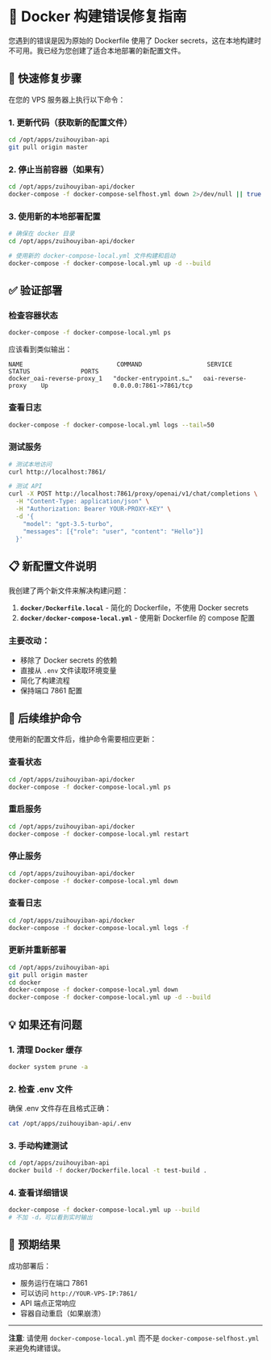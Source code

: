 # 🔧 Docker 构建错误修复指南

您遇到的错误是因为原始的 Dockerfile 使用了 Docker secrets，这在本地构建时不可用。我已经为您创建了适合本地部署的新配置文件。

## 📝 快速修复步骤

在您的 VPS 服务器上执行以下命令：

### 1. 更新代码（获取新的配置文件）

```bash
cd /opt/apps/zuihouyiban-api
git pull origin master
```

### 2. 停止当前容器（如果有）

```bash
cd /opt/apps/zuihouyiban-api/docker
docker-compose -f docker-compose-selfhost.yml down 2>/dev/null || true
```

### 3. 使用新的本地部署配置

```bash
# 确保在 docker 目录
cd /opt/apps/zuihouyiban-api/docker

# 使用新的 docker-compose-local.yml 文件构建和启动
docker-compose -f docker-compose-local.yml up -d --build
```

## ✅ 验证部署

### 检查容器状态

```bash
docker-compose -f docker-compose-local.yml ps
```

应该看到类似输出：
```
NAME                          COMMAND                  SERVICE               STATUS              PORTS
docker_oai-reverse-proxy_1   "docker-entrypoint.s…"   oai-reverse-proxy    Up                  0.0.0.0:7861->7861/tcp
```

### 查看日志

```bash
docker-compose -f docker-compose-local.yml logs --tail=50
```

### 测试服务

```bash
# 测试本地访问
curl http://localhost:7861/

# 测试 API
curl -X POST http://localhost:7861/proxy/openai/v1/chat/completions \
  -H "Content-Type: application/json" \
  -H "Authorization: Bearer YOUR-PROXY-KEY" \
  -d '{
    "model": "gpt-3.5-turbo",
    "messages": [{"role": "user", "content": "Hello"}]
  }'
```

## 📋 新配置文件说明

我创建了两个新文件来解决构建问题：

1. **`docker/Dockerfile.local`** - 简化的 Dockerfile，不使用 Docker secrets
2. **`docker/docker-compose-local.yml`** - 使用新 Dockerfile 的 compose 配置

### 主要改动：

- 移除了 Docker secrets 的依赖
- 直接从 `.env` 文件读取环境变量
- 简化了构建流程
- 保持端口 7861 配置

## 🔄 后续维护命令

使用新的配置文件后，维护命令需要相应更新：

### 查看状态
```bash
cd /opt/apps/zuihouyiban-api/docker
docker-compose -f docker-compose-local.yml ps
```

### 重启服务
```bash
cd /opt/apps/zuihouyiban-api/docker
docker-compose -f docker-compose-local.yml restart
```

### 停止服务
```bash
cd /opt/apps/zuihouyiban-api/docker
docker-compose -f docker-compose-local.yml down
```

### 查看日志
```bash
cd /opt/apps/zuihouyiban-api/docker
docker-compose -f docker-compose-local.yml logs -f
```

### 更新并重新部署
```bash
cd /opt/apps/zuihouyiban-api
git pull origin master
cd docker
docker-compose -f docker-compose-local.yml down
docker-compose -f docker-compose-local.yml up -d --build
```

## 💡 如果还有问题

### 1. 清理 Docker 缓存
```bash
docker system prune -a
```

### 2. 检查 .env 文件
确保 .env 文件存在且格式正确：
```bash
cat /opt/apps/zuihouyiban-api/.env
```

### 3. 手动构建测试
```bash
cd /opt/apps/zuihouyiban-api
docker build -f docker/Dockerfile.local -t test-build .
```

### 4. 查看详细错误
```bash
docker-compose -f docker-compose-local.yml up --build
# 不加 -d，可以看到实时输出
```

## 🎯 预期结果

成功部署后：
- 服务运行在端口 7861
- 可以访问 `http://YOUR-VPS-IP:7861/`
- API 端点正常响应
- 容器自动重启（如果崩溃）

---

**注意**: 请使用 `docker-compose-local.yml` 而不是 `docker-compose-selfhost.yml` 来避免构建错误。
